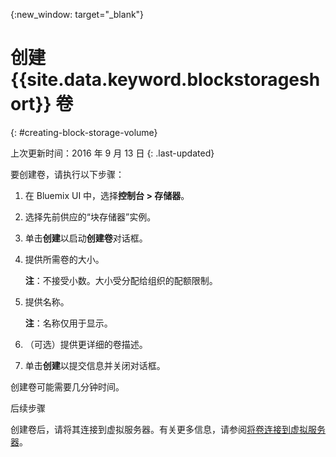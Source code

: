 {:new_window: target="_blank"}


# 创建 {{site.data.keyword.blockstorageshort}} 卷
{: #creating-block-storage-volume}

上次更新时间：2016 年 9 月 13 日
{: .last-updated}

要创建卷，请执行以下步骤：

1.  在 Bluemix UI 中，选择**控制台 > 存储器**。
2.  选择先前供应的“块存储器”实例。
3.	单击**创建**以启动**创建卷**对话框。
4.	提供所需卷的大小。 
    
    **注**：不接受小数。大小受分配给组织的配额限制。
5.	提供名称。 

    **注**：名称仅用于显示。
    
6.	（可选）提供更详细的卷描述。
7.	单击**创建**以提交信息并关闭对话框。

创建卷可能需要几分钟时间。 

后续步骤

创建卷后，请将其连接到虚拟服务器。有关更多信息，请参阅[将卷连接到虚拟服务器](../BlockStorage/blockstorage_attachingvolume.html)。
